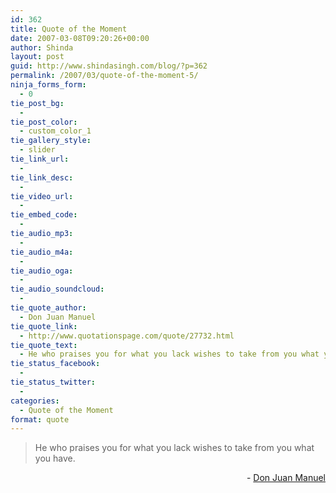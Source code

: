 ```yaml
---
id: 362
title: Quote of the Moment
date: 2007-03-08T09:20:26+00:00
author: Shinda
layout: post
guid: http://www.shindasingh.com/blog/?p=362
permalink: /2007/03/quote-of-the-moment-5/
ninja_forms_form:
  - 0
tie_post_bg:
  - 
tie_post_color:
  - custom_color_1
tie_gallery_style:
  - slider
tie_link_url:
  - 
tie_link_desc:
  - 
tie_video_url:
  - 
tie_embed_code:
  - 
tie_audio_mp3:
  - 
tie_audio_m4a:
  - 
tie_audio_oga:
  - 
tie_audio_soundcloud:
  - 
tie_quote_author:
  - Don Juan Manuel
tie_quote_link:
  - http://www.quotationspage.com/quote/27732.html
tie_quote_text:
  - He who praises you for what you lack wishes to take from you what you have.
tie_status_facebook:
  - 
tie_status_twitter:
  - 
categories:
  - Quote of the Moment
format: quote
---
```

> He who praises you for what you lack wishes to take from you what you have.

<div align="right">
  - <a href="http://www.quotationspage.com/quote/27732.html">Don Juan Manuel</a>
</div>